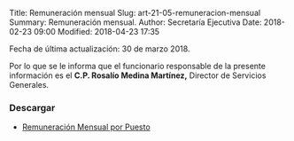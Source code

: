 Title: Remuneración mensual
Slug: art-21-05-remuneracion-mensual
Summary: Remuneración mensual.
Author: Secretaría Ejecutiva
Date: 2018-02-23 09:00
Modified: 2018-04-23 17:35


Fecha de última actualización: 30 de marzo 2018.

Por lo que se le informa que el funcionario responsable de la presente
información es el **C.P. Rosalío Medina Martínez,** Director de
Servicios Generales.

### Descargar

* [Remuneración Mensual por Puesto](remuneracion-mensual-por-puesto.pdf)
